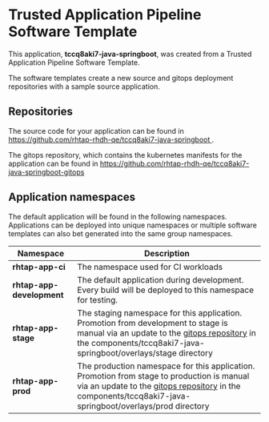 # Trusted Application Pipeline Software Template

This application, **tccq8aki7-java-springboot**, was created from a Trusted Application Pipeline Software Template.

The software templates create a new source and gitops deployment repositories with a sample source application. 

## Repositories

The source code for your application can be found in [https://github.com/rhtap-rhdh-qe/tccq8aki7-java-springboot ](https://github.com/rhtap-rhdh-qe/tccq8aki7-java-springboot ).
 
The gitops repository, which contains the kubernetes manifests for the application can be found in 
[https://github.com/rhtap-rhdh-qe/tccq8aki7-java-springboot-gitops ](https://github.com/rhtap-rhdh-qe/tccq8aki7-java-springboot-gitops ) 

## Application namespaces 

The default application will be found in the following namespaces. Applications can be deployed into unique namespaces or multiple software templates can also bet generated into the same group namespaces.  

|  Namespace   |  Description   |  
| -------- | -------- |
| **rhtap-app-ci** | The namespace used for CI workloads |
| **rhtap-app-development** | The default application during development. Every build will be deployed to this namespace for testing. |
| **rhtap-app-stage** | The staging namespace for this application. Promotion from development to stage is manual via an update to the [gitops repository](https://github.com/rhtap-rhdh-qe/tccq8aki7-java-springboot-gitops ) in the components/tccq8aki7-java-springboot/overlays/stage directory |
| **rhtap-app-prod** | The production namespace for this application. Promotion from stage to production is manual via an update to the [gitops repository](https://github.com/rhtap-rhdh-qe/tccq8aki7-java-springboot-gitops ) in the components/tccq8aki7-java-springboot/overlays/prod directory |